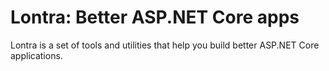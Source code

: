 # Lontra: Better ASP.NET Core apps

Lontra is a set of tools and utilities that help you build better ASP.NET Core applications.

